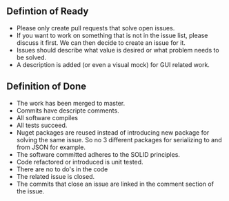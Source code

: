 ## Defintion of Ready
- Please only create pull requests that solve open issues.
- If you want to work on something that is not in the issue list, please discuss it first. We can then decide to create an issue for it.
- Issues should describe what value is desired or what problem needs to be solved.
- A description is added (or even a visual mock) for GUI related work.

## Definition of Done
- The work has been merged to master.
- Commits have descripte comments.
- All software compiles
- All tests succeed.
- Nuget packages are reused instead of introducing new package for solving the same issue. So no 3 different packages for serializing to and from JSON for example.
- The software committed adheres to the SOLID principles.
- Code refactored or introduced is unit tested.
- There are no to do's in the code
- The related issue is closed.
- The commits that close an issue are linked in the comment section of the issue.
